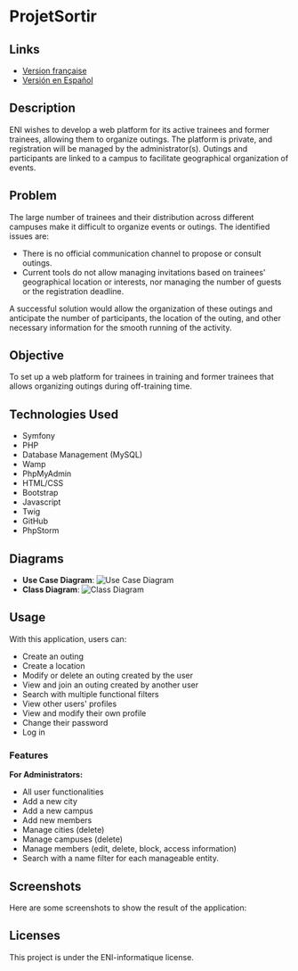 # ProjetSortir

## Links
- [Version française](README_FR.md)
- [Versión en Español](README_ES.md)

## Description
ENI wishes to develop a web platform for its active trainees and former trainees, allowing them to organize outings. The platform is private, and registration will be managed by the administrator(s). Outings and participants are linked to a campus to facilitate geographical organization of events.

## Problem
The large number of trainees and their distribution across different campuses make it difficult to organize events or outings. The identified issues are:
- There is no official communication channel to propose or consult outings.
- Current tools do not allow managing invitations based on trainees' geographical location or interests, nor managing the number of guests or the registration deadline.

A successful solution would allow the organization of these outings and anticipate the number of participants, the location of the outing, and other necessary information for the smooth running of the activity.

## Objective
To set up a web platform for trainees in training and former trainees that allows organizing outings during off-training time.

## Technologies Used
- Symfony
- PHP
- Database Management (MySQL)
- Wamp
- PhpMyAdmin
- HTML/CSS
- Bootstrap
- Javascript
- Twig
- GitHub
- PhpStorm

## Diagrams
- **Use Case Diagram**: ![Use Case Diagram](URL_OF_YOUR_USE_CASE_DIAGRAM)
- **Class Diagram**: ![Class Diagram](URL_OF_YOUR_CLASS_DIAGRAM)

## Usage
With this application, users can:
- Create an outing
- Create a location
- Modify or delete an outing created by the user
- View and join an outing created by another user
- Search with multiple functional filters
- View other users' profiles
- View and modify their own profile
- Change their password
- Log in

### Features

**For Administrators:**
- All user functionalities
- Add a new city
- Add a new campus
- Add new members
- Manage cities (delete)
- Manage campuses (delete)
- Manage members (edit, delete, block, access information)
- Search with a name filter for each manageable entity.

## Screenshots
Here are some screenshots to show the result of the application:

## Licenses
This project is under the ENI-informatique license.
